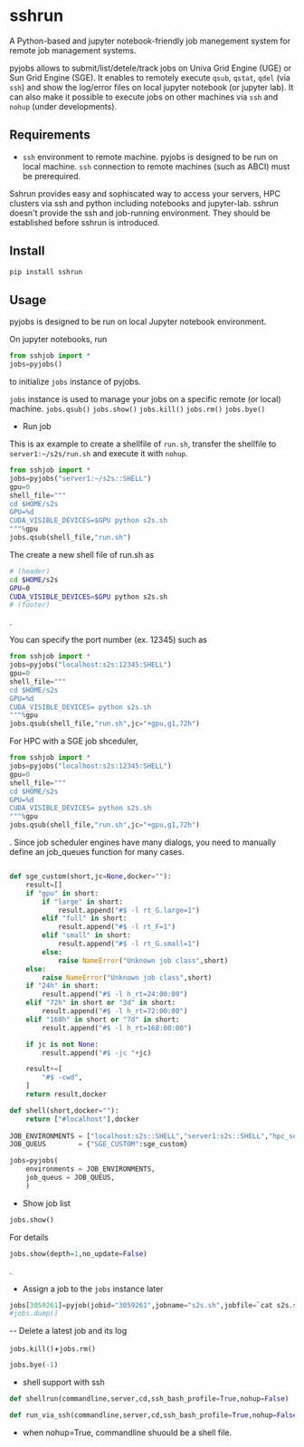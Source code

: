 # sshrun
A Python-based and jupyter notebook-friendly job manegement system for remote job management systems.

pyjobs allows to submit/list/detele/track jobs on Univa Grid Engine (UGE) or Sun Grid Engine (SGE).
It enables to remotely execute `qsub`, `qstat`, `qdel` (via `ssh`) and show the log/error files on local jupyter notebook (or jupyter lab).
It can also make it possible to execute jobs on other machines via `ssh` and `nohup` (under developments).

## Requirements
- `ssh` environment to remote machine. pyjobs is designed to be run on local machine. `ssh` connection to remote machines (such as ABCI) must be prerequired.

Sshrun provides easy and sophiscated way to access your servers, HPC clusters via ssh and python including notebooks and jupyter-lab. sshrun doesn't provide the ssh and job-running environment. They should be established before sshrun is introduced.

## Install
```bash
pip install sshrun
```

## Usage
pyjobs is designed to be run on local Jupyter notebook environment.

On jupyter notebooks, run
```python
from sshjob import *
jobs=pyjobs()
```
to initialize `jobs` instance of pyjobs.

`jobs` instance is used to manage your jobs on a specific remote (or local) machine.
`jobs.qsub()`
`jobs.show()`
`jobs.kill()`
`jobs.rm()`
`jobs.bye()`

- Run job

This is ax example to create a shellfile of `run.sh`, transfer the shellfile to `server1:~/s2s/run.sh` and execute it with `nohup`.
```python
from sshjob import *
jobs=pyjobs("server1:~/s2s::SHELL")
gpu=0
shell_file="""
cd $HOME/s2s
GPU=%d
CUDA_VISIBLE_DEVICES=$GPU python s2s.sh
"""%gpu
jobs.qsub(shell_file,"run.sh")
```

The create a new shell file of run.sh as
```bash
# (header)
cd $HOME/s2s
GPU=0
CUDA_VISIBLE_DEVICES=$GPU python s2s.sh
# (footer)
```
.

You can specify the port number (ex. 12345) such as
```python
from sshjob import *
jobs=pyjobs("localhost:s2s:12345:SHELL")
gpu=0
shell_file="""
cd $HOME/s2s
GPU=%d
CUDA_VISIBLE_DEVICES= python s2s.sh
"""%gpu
jobs.qsub(shell_file,"run.sh",jc="+gpu,g1,72h")
```

For HPC with a SGE job shceduler,
```python
from sshjob import *
jobs=pyjobs("localhost:s2s:12345:SHELL")
gpu=0
shell_file="""
cd $HOME/s2s
GPU=%d
CUDA_VISIBLE_DEVICES= python s2s.sh
"""%gpu
jobs.qsub(shell_file,"run.sh",jc="+gpu,g1,72h")
```
. Since job scheduler engines have many dialogs, you need to manually define an job_queues function for many cases.

```python

def sge_custom(short,jc=None,docker=""):
    result=[]
    if "gpu" in short:
        if "large" in short:
            result.append("#$ -l rt_G.large=1")
        elif "full" in short:
            result.append("#$ -l rt_F=1")
        elif "small" in short:
            result.append("#$ -l rt_G.small=1")
        else:
            raise NameError("Unknown job class",short)
    else:
        raise NameError("Unknown job class",short)
    if "24h" in short:
        result.append("#$ -l h_rt=24:00:00")
    elif "72h" in short or "3d" in short:
        result.append("#$ -l h_rt=72:00:00")
    elif "168h" in short or "7d" in short:
        result.append("#$ -l h_rt=168:00:00")

    if jc is not None:
        result.append("#$ -jc "+jc)

    result+=[
        "#$ -cwd",
    ]
    return result,docker

def shell(short,docker=""):
    return ["#localhost"],docker
    
JOB_ENVIRONMENTS = ["localhost:s2s::SHELL","server1:s2s::SHELL","hpc_server:s2s::SGE_CUSTOM",]
JOB_QUEUS        = {"SGE_CUSTOM":sge_custom}

jobs=pyjobs(
    environments = JOB_ENVIRONMENTS,
    job_queus = JOB_QUEUS,
    )
```

- Show job list

```python
jobs.show()
```

For details
```python
jobs.show(depth=1,no_update=False)
```
.

- Assign a job to the `jobs` instance later
```python
jobs[3059261]=pyjob(jobid="3059261",jobname="s2s.sh",jobfile=`cat s2s.sh`)
#jobs.dump()
```

-- Delete a latest job and its log

`jobs.kill()`+`jobs.rm()`

```python
jobs.bye(-1)
```

- shell support with ssh

```python
def shellrun(commandline,server,cd,ssh_bash_profile=True,nohup=False)
```

```python
def run_via_ssh(commandline,server,cd,ssh_bash_profile=True,nohup=False)
```
- when nohup=True, commandline shuould be a shell file.

